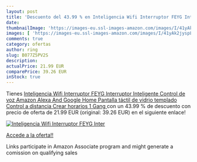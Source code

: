 ```yaml
---
layout: post
title: 'Descuento del 43.99 % en Inteligencia Wifi Interruptor FEYG Inter'
date: 
thumbnailImage: 'https://images-eu.ssl-images-amazon.com/images/I/41yAk2jyspL._SL200_.jpg'
images: [ 'https://images-eu.ssl-images-amazon.com/images/I/41yAk2jyspL._SL200_.jpg' ]
comments: true
category: ofertas
author: ring
slug: B077Z5PV2S
description:
actualPrice: 21.99 EUR
comparePrice: 39.26 EUR
inStock: true
---
```


Tienes [Inteligencia Wifi Interruptor FEYG Interruptor Inteligente Control de voz Amazon Alexa And Google Home Pantalla táctil de vidrio templado Control a distancia Crear horarios  1 Gang ](https://www.amazon.es/dp/B077Z5PV2S/?tag=tolees-21) con un 43.99 % de descuento con precio de oferta de 21.99 EUR (original: 39.26 EUR) en el siguiente enlace!

[![Inteligencia Wifi Interruptor FEYG Inter](https://images-eu.ssl-images-amazon.com/images/I/41yAk2jyspL._SL200_.jpg)](https://www.amazon.es/dp/B077Z5PV2S/?tag=tolees-21)

[Accede a la oferta!!](https://www.amazon.es/dp/B077Z5PV2S/?tag=tolees-21)

Links participate in Amazon Associate program and might generate a comission on qualifying sales


